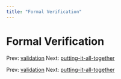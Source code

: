 ```yaml
---
title: "Formal Verification"
---
```


# Formal Verification

Prev: [validation](validation.md)
Next: [putting-it-all-together](putting-it-all-together.md)

Prev: [validation](validation.md)
Next: [putting-it-all-together](putting-it-all-together.md)
